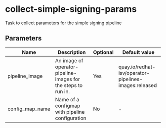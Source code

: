 # collect-simple-signing-params

Task to collect parameters for the simple signing pipeline

## Parameters

| Name             | Description                                                                           | Optional | Default value                                          |
|------------------|---------------------------------------------------------------------------------------|----------|--------------------------------------------------------|
| pipeline_image   | An image of operator-pipeline-images for the steps to run in.                         | Yes      | quay.io/redhat-isv/operator-pipelines-images:released  |
| config_map_name  | Name of a configmap with pipeline configuration                                       | No       | -                                                      |
